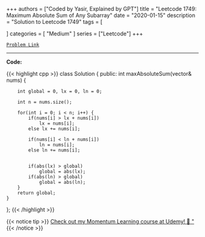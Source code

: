 
+++
authors = ["Coded by Yasir, Explained by GPT"]
title = "Leetcode 1749: Maximum Absolute Sum of Any Subarray"
date = "2020-01-15"
description = "Solution to Leetcode 1749"
tags = [
    
]
categories = [
    "Medium"
]
series = ["Leetcode"]
+++



[`Problem Link`](https://leetcode.com/problems/maximum-absolute-sum-of-any-subarray/description/)

---

**Code:**

{{< highlight cpp >}}
class Solution {
public:
    int maxAbsoluteSum(vector<int>& nums) {
        
        int global = 0, lx = 0, ln = 0;
        
        int n = nums.size();
        
        for(int i = 0; i < n; i++) {
            if(nums[i] > lx + nums[i])
                lx = nums[i];
            else lx += nums[i];

            if(nums[i] < ln + nums[i])
                ln = nums[i];
            else ln += nums[i];
            
            
            if(abs(lx) > global)
                global = abs(lx);
            if(abs(ln) > global)
                global = abs(ln);            
        }
        return global;
    }
};
{{< /highlight >}}



{{< notice tip >}}
[Check out my Momentum Learning course at Udemy! 🚀 "](https://www.udemy.com/course/blind-75-the-data-structures-and-algorithms-essentials/)
{{< /notice >}}

